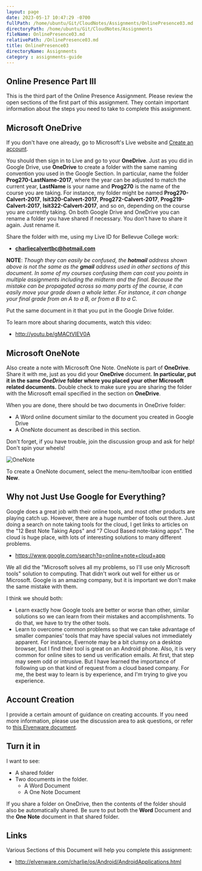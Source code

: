 ```yaml
---
layout: page
date: 2023-05-17 10:47:29 -0700
fullPath: /home/ubuntu/Git/CloudNotes/Assignments/OnlinePresence03.md
directoryPath: /home/ubuntu/Git/CloudNotes/Assignments
fileName: OnlinePresence03.md
relativePath: /OnlinePresence03.md
title: OnlinePresence03
directoryName: Assignments
category : assignments-guide
---
```


## Online Presence Part III

This is the third part of the Online Presence Assignment. Please review the open sections of the first part of this assignment. They contain important information about the steps you need to take to complete this assignment.


## Microsoft OneDrive

If you don't have one already, go to Microsoft's Live website and [Create an account](https://onedrive.live.com?invref=441f942a988a6348&invsrc=90).

You should then sign in to Live and go to your **OneDrive**. Just as you did in Google Drive, use **OneDrive** to create a folder with the same naming convention you used in the Google Section. In particular, name the folder **Prog270-LastName-2017**, where the year can be adjusted to match the current year, **LastName** is your name and **Prog270** is the name of the course you are taking. For instance, my folder might be named **Prog270-Calvert-2017**, **Isit320-Calvert-2017**, **Prog272-Calvert-2017**, **Prog219-Calvert-2017**, **Isit322-Calvert-2017**, and so on, depending on the course you are currently taking. On both Google Drive and OneDrive you can rename a folder you have shared if necessary. You don't have to share it again. Just rename it.

Share the folder with me, using my Live ID for Bellevue College work:

- **charliecalvertbc@hotmail.com**

**NOTE**: *Though they can easily be confused, the **hotmail** address shown above is not the same as the **gmail** address used in other sections of this document. In some of my courses confusing them can cost you points in multiple assignments including the midterm and the final. Because the mistake can be propagated across so many parts of the course, it can easily move your grade down a whole letter. For instance, it can change your final grade from an A to a B, or from a B to a C.*

Put the same document in it that you put in the Google Drive folder.

To learn more about sharing documents, watch this video:

- <http://youtu.be/gMACtVIEV0A>

## Microsoft OneNote

Also create a note with Microsoft One Note. OneNote is part of **OneDrive**. Share it with me, just as you did your **OneDrive** document. **In particular, put it in the same *OneDrive* folder where you placed your other Microsoft related documents.** Double check to make sure you are sharing the folder with the Microsoft email specified in the section on **OneDrive**.

When you are done, there should be two documents in OneDrive folder:

- A Word online document similar to the document you created in Google Drive
- A OneNote document as described in this section.

Don't forget, if you have trouble, join the discussion group and ask for help! Don't spin your wheels!

![OneNote](https://s3.amazonaws.com/bucket01.elvenware.com/images/OneDriveOneNote.png)

To create a OneNote document, select the menu-item/toolbar icon entitled **New**.

## Why not Just Use Google for Everything?

Google does a great job with their online tools, and most other products are playing catch up. However, there are a huge number of tools out there. Just doing a search on note taking tools for the cloud, I get links to articles on the "12 Best Note Taking Apps" and "7 Cloud Based note-taking apps". The cloud is huge place, with lots of interesting solutions to many different problems.

- <https://www.google.com/search?q=online+note+cloud+app>

We all did the "Microsoft solves all my problems, so I'll use only Microsoft tools" solution to computing. That didn't work out well for either us or Microsoft. Google is an amazing company, but it is important we don't make the same mistake with them.

I think we should both:

- Learn exactly how Google tools are better or worse than other, similar solutions so we can learn from their mistakes and accomplishments. To do that, we have to try the other tools.
- Learn to overcome common problems so that we can take advantage of smaller companies' tools that may have special values not immediately apparent. For instance, Evernote may be a bit clumsy on a desktop browser, but I find their tool is great on an Android phone. Also, it is very common for online sites to send us verification emails. At first, that step may seem odd or intrusive. But I have learned the importance of following up on that kind of request from a cloud based company. For me, the best way to learn is by experience, and I'm trying to give you experience.

## Account Creation

I provide a certain amount of guidance on creating accounts. If you need more information, please use the discussion area to ask questions, or refer to [this Elvenware document][elf-app].

[elf-app]: http://www.elvenware.com/charlie/os/Android/AndroidApplications.html

## Turn it in

I want to see:

- A shared folder
- Two documents in the folder.
  - A Word Document
  - A One Note Document

If you share a folder on OneDrive, then the contents of the folder should also be automatically shared. Be sure to put both the **Word** Document and the **One Note** document in that shared folder.

## Links

Various Sections of this Document will help you complete this assignment:

- <http://elvenware.com/charlie/os/Android/AndroidApplications.html>

[1]: https://evernote.com
[2]: http://evernote.com/contact/support/kb/#/article/23480523
